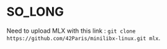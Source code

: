 # SO_LONG

Need to upload MLX with this link : ```git clone https://github.com/42Paris/minilibx-linux.git mlx```.
